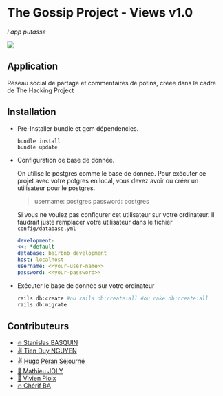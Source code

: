 # The Gossip Project - Views v1.0
_l'app putasse_

![](images/the_gossip_project_views.png?raw=true)

## Application

Réseau social de partage et commentaires de potins, créée dans le cadre de The Hacking Project

## Installation

- Pre-Installer bundle et gem dépendencies.
  ```
  bundle install
  bundle update
  ```
- Configuration de base de donnée.
  
  On utilise le postgres comme le base de donnée. Pour exécuter ce projet avec votre potgres en local, vous devez avoir ou créer un utilisateur pour le postgres.

  >username: postgres
  >password: postgres

  Si vous ne voulez pas configurer cet utilisateur sur votre ordinateur. Il faudrait juste remplacer votre utilisateur dans le fichier `config/database.yml`

  ```yml
  development:
  <<: *default
  database: bairbnb_development
  host: localhost
  username: <<your-user-name>>
  password: <<your-password>>
  ```

- Exécuter le base de donnée sur votre ordinateur
  
  ```bash
  rails db:create #ou rails db:create:all #ou rake db:create:all
  rails db:migrate
  ```


## Contributeurs

- [:fire: Stanislas BASQUIN](https://github.com/StanislasBASQUIN)
- [:v: Tien Duy NGUYEN](https://github.com/tienduy-nguyen)
- [:v: Hugo Péran Séjourné](https://github.com/HugoPeranSejourne)
- [:seedling: Mathieu JOLY](https://github.com/mathieu-superpose)
- [:seedling: Vivien Ploix](https://github.com/Vivien-Ploix)
- [:fire: Chérif BA](https://github.com/barifche)

